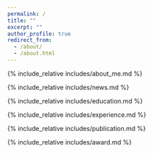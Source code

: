 ```yaml
---
permalink: /
title: ""
excerpt: ""
author_profile: true
redirect_from: 
  - /about/
  - /about.html
---
```


<span class='anchor' id='about-me'></span>

{% include_relative includes/about_me.md %}

{% include_relative includes/news.md %}

{% include_relative includes/education.md %}

{% include_relative includes/experience.md %}

{% include_relative includes/publication.md %}

{% include_relative includes/award.md %}